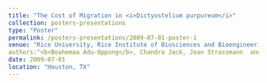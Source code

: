 ```yaml
---
title: "The Cost of Migration in <i>Dictyostelium purpureum</i>"
collection: posters-presentations
type: "Poster"
permalink: /posters-presentations/2009-07-01-poster-1
venue: "Rice University, Rice Institute of Biosciences and Bioengineering"
authors:"<b>Boahemaa Adu-Oppong</b>, Chandra Jack, Joan Strassmann  and David C. Queller"
date: 2009-07-01
location: "Houston, TX"
---
```

